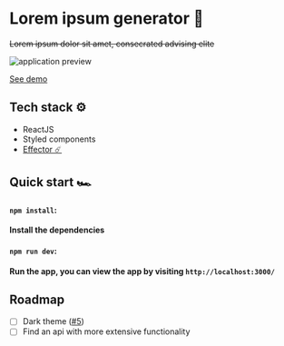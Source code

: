 # Lorem ipsum generator 🐠

~~Lorem ipsum dolor sit amet, consecrated advising elite~~

![application preview](https://user-images.githubusercontent.com/64963734/141689810-545f5bcc-d55f-4166-ba30-a8e6cd0eeaf2.gif)

[See demo](https://loripsum-generator.vercel.app)

## Tech stack ⚙️

- ReactJS
- Styled components
- [Effector ☄️](https://effector.dev)

## Quick start 🏎️

#### `npm install`:

**Install the dependencies**

#### `npm run dev`:

**Run the app, you can view the app by visiting `http://localhost:3000/`**

## Roadmap

- [ ] Dark theme ([#5](https://github.com/yesnoruly/loripsum-generator/issues/5))
- [ ] Find an api with more extensive functionality
